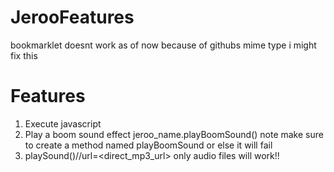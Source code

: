 # JerooFeatures
bookmarklet doesnt work as of now because of githubs mime type i might fix this 


<h1>Features</h1>

1. Execute javascript
2. Play a boom sound effect jeroo_name.playBoomSound() note make sure to create a method named playBoomSound or else it will fail
3. playSound()//url=<direct_mp3_url> only audio files will work!!
